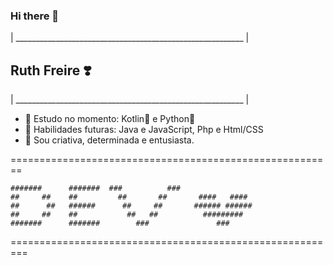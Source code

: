 ### Hi there 👋

<!--
**Ruths2/Ruths2** is a ✨ _special_ ✨ repository because its `README.md` (this file) appears on your GitHub profile.

Here are some ideas to get you started:

- 🔭 I’m currently working on ...
- 🌱 I’m currently learning ...
- 👯 I’m looking to collaborate on ...
- 🤔 I’m looking for help with ...
- 💬 Ask me about ...
- 📫 How to reach me: ...
- 😄 Pronouns: ...
- ⚡ Fun fact: ...
-->
| _________________________________________________________ |

## **Ruth Freire ❣️**                    

| _________________________________________________________ |

- 🌱 Estudo no momento: Kotlin💚 e Python🧡
- 🚀 Habilidades futuras: Java e JavaScript, Php e Html/CSS
- 💬 Sou criativa, determinada e entusiasta.

========================================================
                                                   
    #######      #######  ###          ###    
    ##     ##    ##         ##       ##       ####   ####
    ##      ##   ######      ##     ##       ###### ######
    ##     ##    ##           ##   ##          #########
    #######      #######        ###               ###
                                                    
                                                    
                                                            
         
        
         
                                                          
                                                            
                                                           
                                                            
                                                            
                                                            
                                                            
                                                                                                                                                                                                                     
                                                    
=========================================================
